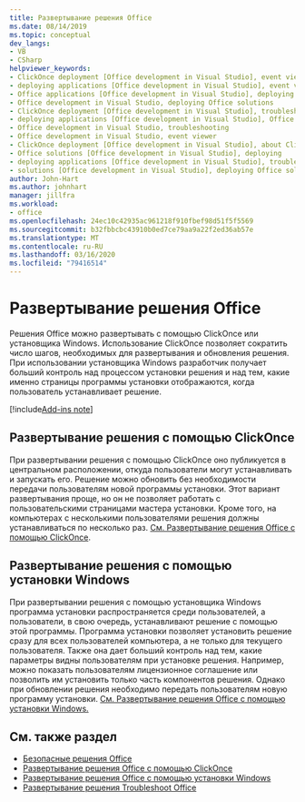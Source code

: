 ```yaml
---
title: Развертывание решения Office
ms.date: 08/14/2019
ms.topic: conceptual
dev_langs:
- VB
- CSharp
helpviewer_keywords:
- ClickOnce deployment [Office development in Visual Studio], event viewer
- deploying applications [Office development in Visual Studio], event viewer
- Office applications [Office development in Visual Studio], deploying Office solutions
- Office development in Visual Studio, deploying Office solutions
- ClickOnce deployment [Office development in Visual Studio], troubleshooting
- deploying applications [Office development in Visual Studio], Office solutions (2007 system)
- Office development in Visual Studio, troubleshooting
- Office development in Visual Studio, event viewer
- ClickOnce deployment [Office development in Visual Studio], about ClickOnce solution deployments
- Office solutions [Office development in Visual Studio], deploying
- deploying applications [Office development in Visual Studio], troubleshooting
- solutions [Office development in Visual Studio], deploying Office solutions (2007 system)
author: John-Hart
ms.author: johnhart
manager: jillfra
ms.workload:
- office
ms.openlocfilehash: 24ec10c42935ac961218f910fbef98d51f5f5569
ms.sourcegitcommit: b32fbbcbc43910b0ed7ce79aa9a22f2ed36ab57e
ms.translationtype: MT
ms.contentlocale: ru-RU
ms.lasthandoff: 03/16/2020
ms.locfileid: "79416514"
---
```

# <a name="deploy-an-office-solution"></a>Развертывание решения Office
  Решения Office можно развертывать с помощью ClickOnce или установщика Windows. Использование ClickOnce позволяет сократить число шагов, необходимых для развертывания и обновления решения. При использовании установщика Windows разработчик получает больший контроль над процессом установки решения и над тем, какие именно страницы программы установки отображаются, когда пользователь устанавливает решение.

[!include[Add-ins note](includes/addinsnote.md)]

## <a name="deploy-a-solution-by-using-clickonce"></a>Развертывание решения с помощью ClickOnce
 При развертывании решения с помощью ClickOnce оно публикуется в центральном расположении, откуда пользователи могут устанавливать и запускать его. Решение можно обновить без необходимости передачи пользователям новой программы установки.  Этот вариант развертывания проще, но он не позволяет работать с пользовательскими страницами мастера установки. Кроме того, на компьютерах с несколькими пользователями решения должны устанавливаться по несколько раз. [См. Развертывание решения Office с помощью ClickOnce](../vsto/deploying-an-office-solution-by-using-clickonce.md).

## <a name="deploy-a-solution-by-using-windows-installer"></a>Развертывание решения с помощью установки Windows
 При развертывании решения с помощью установщика Windows программа установки распространяется среди пользователей, а пользователи, в свою очередь, устанавливают решение с помощью этой программы. Программа установки позволяет установить решение сразу для всех пользователей компьютера, а не только для текущего пользователя. Также она дает больший контроль над тем, какие параметры видны пользователям при установке решения. Например, можно показать пользователям лицензионное соглашение или позволить им установить только часть компонентов решения. Однако при обновлении решения необходимо передать пользователям новую программу установки. [См. Развертывание решения Office с помощью установки Windows.](../vsto/deploying-a-vsto-solution-by-using-windows-installer.md)

## <a name="see-also"></a>См. также раздел
- [Безопасные решения Office](../vsto/securing-office-solutions.md)
- [Развертывание решения Office с помощью ClickOnce](../vsto/deploying-an-office-solution-by-using-clickonce.md)
- [Развертывание решения Office с помощью установки Windows](../vsto/deploying-a-vsto-solution-by-using-windows-installer.md)
- [Развертывание решения Troubleshoot Office](../vsto/troubleshooting-office-solution-deployment.md)
